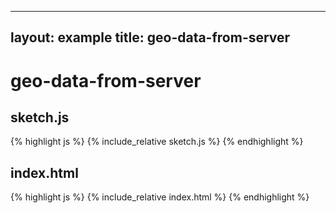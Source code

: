
---
layout: example
title: geo-data-from-server
---
# geo-data-from-server
## sketch.js 
{% highlight js %}
{% include_relative sketch.js %}
{% endhighlight %}
## index.html 
{% highlight js %}
{% include_relative index.html %}
{% endhighlight %}
